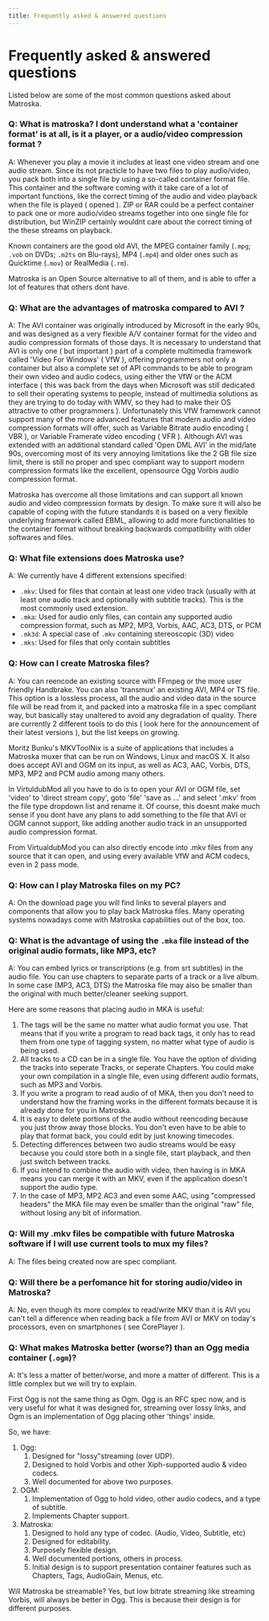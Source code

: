 ```yaml
---
title: Frequently asked & answered questions
---
```

# Frequently asked & answered questions

Listed below are some of the most common questions asked about Matroska.

### Q: What is matroska? I dont understand what a \'container format\' is at all, is it a player, or a audio/video compression format ?

A: Whenever you play a movie it includes at least one video stream and
one audio stream. Since its not practicle to have two files to play
audio/video, you pack both into a single file by using a so-called
container format file. This container and the software coming with it
take care of a lot of important functions, like the correct timing of
the audio and video playback when the file is played ( opened ). ZIP
or RAR could be a perfect container to pack one or more audio/video
streams together into one single file for distribution, but WinZIP
certainly wouldnt care about the correct timing of the these streams
on playback.

Known containers are the good old AVI, the MPEG container family
(`.mpg`; `.vob` on DVDs; `.m2ts` on Blu-rays), MP4 (`.mp4`) and older
ones such as Quicktime (`.mov`) or RealMedia (`.rm`).

Matroska is an Open Source alternative to all of them, and is able to
offer a lot of features that others dont have.

### Q: What are the advantages of matroska compared to AVI ?

A: The AVI container was originally introduced by Microsoft in the early
90s, and was designed as a very flexible A/V container format for the
video and audio compression formats of those days. It is necessary to
understand that AVI is only one ( but important ) part of a complete
multimedia framework called \'Video For Windows\' ( VfW ), offering
programmers not only a container but also a complete set of API commands
to be able to program their own video and audio codecs, using either the
VfW or the ACM interface ( this was back from the days when Microsoft
was still dedicated to sell their operating systems to people, instead
of multimedia solutions as they are trying to do today with WMV, so they
had to make their OS attractive to other programmers ).
Unfortunately this VfW framework cannot support many of the more
advanced features that modern audio and video compression formats will
offer, such as Variable Bitrate audio encoding ( VBR ), or Variable
Framerate video encoding ( VFR ). Although AVI was extended with an
additional standard called \'Open DML AVI\' in the mid/late 90s,
overcoming most of its very annoying limitations like the 2 GB file size
limit, there is still no proper and spec compliant way to support modern
compression formats like the excellent, opensource Ogg Vorbis audio
compression format.

Matroska has overcome all those limitations and can support all known
audio and video compression formats by design. To make sure it will also
be capable of coping with the future standards it is based on a very
flexible underlying framework called EBML, allowing to add more
functionalities to the container format without breaking backwards
compatibility with older softwares and files.


### Q: What file extensions does Matroska use?

A: We currently have 4 different extensions specified:

* `.mkv`: Used for files that contain at least one video track
  (usually with at least one audio track and optionally with subtitle
  tracks). This is the most commonly used extension.
* `.mka`: Used for audio only files, can contain any supported audio
  compression format, such as MP2, MP3, Vorbis, AAC, AC3, DTS, or PCM
* `.mk3d`: A special case of `.mkv` containing stereoscopic (3D) video
* `.mks`: Used for files that only contain subtitles


### Q: How can I create Matroska files?

A: You can reencode an existing source with FFmpeg or the more user
friendly Handbrake. You can also \'transmux\' an existing AVI, MP4 or TS
file. This option is a lossless process, all the audio and video data in
the source file will be read from it, and packed into a matroska file in
a spec compliant way, but basically stay unaltered to avoid any
degradation of quality. There are currently 2 different tools to do this
( look here for the announcement of their latest versions ), but the
list keeps on growing.

Moritz Bunku\'s MKVToolNix is a suite of applications that includes a
Matroska muxer that can be run on Windows, Linux and macOS X. It also
does accept AVI and OGM on its input, as well as AC3, AAC, Vorbis,
DTS, MP3, MP2 and PCM audio among many others.

In VirtuldubMod all you have to do is to open your AVI or OGM file,
set \'video\' to \'direct stream copy\', goto \'file\' \'save as
\...\' and select \'.mkv\' from the file type dropdown list and rename
it. Of course, this doesnt make much sense if you dont have any plans
to add something to the file that AVI or OGM cannot support, like
adding another audio track in an unsupported audio compression format.

From VirtualdubMod you can also directly encode into .mkv files from any
source that it can open, and using every available VfW and ACM codecs,
even in 2 pass mode.


### Q: How can I play Matroska files on my PC?

A: On the download page you will find links to several players and
components that allow you to play back Matroska files. Many operating
systems nowadays come with Matroska capabilities out of the box, too.


### Q: What is the advantage of using the `.mka` file instead of the original audio formats, like MP3, etc?

A: You can embed lyrics or transcriptions (e.g. from srt subtitles) in
the audio file. You can use chapters to separate parts of a track or a
live album. In some case (MP3, AC3, DTS) the Matroska file may also be
smaller than the original with much better/cleaner seeking support.

Here are some reasons that placing audio in MKA is
useful:

1. The tags will be the same no matter what audio format you use. That
   means that if you write a program to read back tags, it only has to
   read them from one type of tagging system, no matter what type of
   audio is being used.
2. All tracks to a CD can be in a single file. You have the option of
   dividing the tracks into seperate Tracks, or seperate Chapters. You
   could make your own compilation in a single file, even using
   different audio formats, such as MP3 and Vorbis.
3. If you write a program to read audio of of MKA, then you don\'t
   need to understand how the framing works in the different formats
   because it is already done for you in Matroska.
4. It is easy to delete portions of the audio without reencoding
   because you just throw away those blocks. You don\'t even have to
   be able to play that format back, you could edit by just knowing
   timecodes.
5. Detecting differences between two audio streams would be easy
   because you could store both in a single file, start playback, and
   then just switch between tracks.
6. If you intend to combine the audio with video, then having is in
   MKA means you can merge it with an MKV, even if the application
   doesn\'t support the audio type.
7. In the case of MP3, MP2 AC3 and even some AAC, using \"compressed
   headers\" the MKA file may even be smaller than the original
   \"raw\" file, without losing any bit of information.

### Q: Will my .mkv files be compatible with future Matroska software if I will use current tools to mux my files?

A: The files being created now are spec compliant.

### Q: Will there be a perfomance hit for storing audio/video in Matroska?

A: No, even though its more complex to read/write MKV than it is AVI you
can\'t tell a difference when reading back a file from AVI or MKV on
today\'s processors, even on smartphones ( see CorePlayer ).

### Q: What makes Matroska better (worse?) than an Ogg media container (`.ogm`)?

A: It\'s less a matter of better/worse, and more a matter of different.
This is a little complex but we will try to explain.

First Ogg is not the same thing as Ogm. Ogg is an RFC spec now, and is
very useful for what it was designed for, streaming over lossy links,
and Ogm is an implementation of Ogg placing other \'things\' inside.

So, we have:

1. Ogg:
   1. Designed for \"lossy\"streaming (over UDP).
   2. Designed to hold Vorbis and other Xiph-supported audio & video
      codecs.
   3. Well documented for above two purposes.
2. OGM:
   1. Implementation of Ogg to hold video, other audio codecs, and a
      type of subtitle.
   2. Implements Chapter support.
3. Matroska:
   1. Designed to hold any type of codec. (Audio, Video, Subtitle, etc)
   2. Designed for editability.
   3. Purposely flexible design.
   4. Well documented portions, others in process.
   5. Initial design is to support presentation container features
      such as Chapters, Tags, AudioGain, Menus, etc.

Will Matroska be streamable? Yes, but low bitrate streaming like
streaming Vorbis, will always be better in Ogg. This is because their
design is for different purposes.
